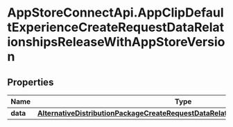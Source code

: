# AppStoreConnectApi.AppClipDefaultExperienceCreateRequestDataRelationshipsReleaseWithAppStoreVersion

## Properties

Name | Type | Description | Notes
------------ | ------------- | ------------- | -------------
**data** | [**AlternativeDistributionPackageCreateRequestDataRelationshipsAppStoreVersionData**](AlternativeDistributionPackageCreateRequestDataRelationshipsAppStoreVersionData.md) |  | [optional] 


